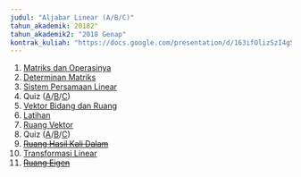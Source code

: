 ```yaml
---
judul: "Aljabar Linear (A/B/C)"
tahun_akademik: 20182"
tahun_akademik2: "2018 Genap"
kontrak_kuliah: "https://docs.google.com/presentation/d/163ifOlizSzI4gSYhPOcVKIGO7bdTITlCWz1xG4tjEZs/edit?usp=sharing"
---
```


1. [Matriks dan Operasinya](https://docs.google.com/presentation/d/18fN_25Y_BZwPOsodvYQyJqvmaYywDud_RC7cLbyVHzk/edit?usp=sharing)
2. [Determinan Matriks](https://docs.google.com/presentation/d/15CzI1TyI7YoK5JboHKmJbjGFpVFzHBnp313ZQMSTQP0/edit?usp=sharing)
3. [Sistem Persamaan Linear](https://docs.google.com/presentation/d/1WBnnAbSiCpK9RmIB0hEJWzLMsDtfdVOn86rHg8-hvfg/edit?usp=sharing)
4. Quiz ([A](https://forms.gle/HZw5aSmZKcomDngx6)/[B](https://forms.gle/ttgJ6ah4hivPTySn9)/[C](https://forms.gle/LqX2FNks5r3g1iz79))
5. [Vektor Bidang dan Ruang](https://docs.google.com/presentation/d/1bFC5HqmkRATr-a6UuSLK-oT82J_PNIUsLF_mOH__TNo/edit?usp=sharing)
6. [Latihan](https://docs.google.com/presentation/d/1UwYlTHCoZCgBbc1iH9PeesrLZRxIvS59dA5x78wyToc/edit?usp=sharing)
7. [Ruang Vektor](https://docs.google.com/presentation/d/1ucbrinBrYWQdMf2EFvMiQksf3xUfkSlaaQgyN_ioQvA/edit?usp=sharing)
8. Quiz ([A](https://forms.gle/evEYEAA863EgCMjk6)/[B](https://forms.gle/xhGY4fynXXRzHmKv9)/[C](https://forms.gle/6zNxqq4ghsTv7KoXA))
9. ~~[Ruang Hasil Kali Dalam](https://docs.google.com/presentation/d/1HVs6SVcJjvdVntzvHb_erR2oLJHRnY73b9Afw7LkQ4E/edit?usp=sharing)~~
10. [Transformasi Linear](https://docs.google.com/presentation/d/1eLpt_-5ysdZoj57i9sCUCut0h8HfdpeLw4ZtlE_T4Vk/edit?usp=sharing)
11. ~~[Ruang Eigen](https://docs.google.com/presentation/d/1_idCIAsznpjExzRDU8MylHXmIZBF1CuYZ90cDcXv5nc/edit?usp=sharing)~~